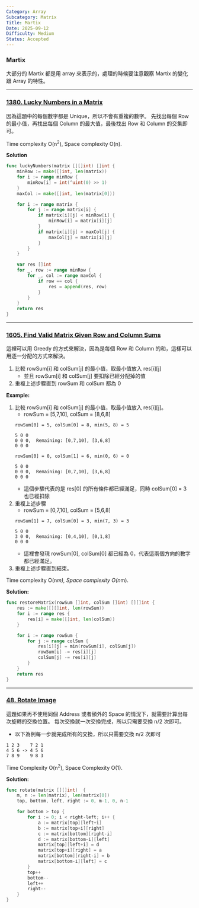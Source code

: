 ```yaml
---
Category: Array
Subcategory: Matrix
Title: Martix
Date: 2025-09-12
Difficulty: Medium
Status: Accepted
---
```

### Martix

大部分的 Martix 都是用 array 來表示的，處理的時候要注意觀察 Martix 的變化跟 Array 的特性。

---

### [1380. Lucky Numbers in a Matrix]

因為這題中的每個數字都是 Unique，所以不會有重複的數字。
先找出每個 Row 的最小值，再找出每個 Column 的最大值，最後找出 Row 和 Column 的交集即可。

Time complexity O(n<sup>2</sup>), Space complexity O(n).

**Solution**
```go
func luckyNumbers(matrix [][]int) []int {
    minRow := make([]int, len(matrix))
    for i := range minRow {
        minRow[i] = int(^uint(0) >> 1)
    }
    maxCol := make([]int, len(matrix[0]))

    for i := range matrix {
        for j := range matrix[i] {
            if matrix[i][j] < minRow[i] {
                minRow[i] = matrix[i][j]
            }
            if matrix[i][j] > maxCol[j] {
                maxCol[j] = matrix[i][j]
            }
        }
    }

    var res []int
    for _, row := range minRow {
        for _, col := range maxCol {
            if row == col {
                res = append(res, row)
            }
        }
    }
    return res
}
```

[1380. Lucky Numbers in a Matrix]: https://leetcode.com/problems/lucky-numbers-in-a-matrix/

---

### [1605. Find Valid Matrix Given Row and Column Sums]

這裡可以用 Greedy 的方式來解決，因為是每個 Row 和 Column 的和，這樣可以用逐一分配的方式來解決。
1.  比較 rowSum[i] 和 colSum[j] 的最小值，取最小值放入 res[i][j]
    -   並且 rowSum[i] 和 colSum[j] 要扣除已經分配掉的值
2.  重複上述步驟直到 rowSum 和 colSum 都為 0

**Example:**
1.  比較 rowSum[i] 和 colSum[j] 的最小值，取最小值放入 res[i][j]。
    -   rowSum = [5,7,10], colSum = [8,6,8]
    ```
    rowSum[0] = 5, colSum[0] = 8, min(5, 8) = 5

    5 0 0
    0 0 0,  Remaining: [0,7,10], [3,6,8]
    0 0 0

    rowSum[0] = 0, colSum[1] = 6, min(0, 6) = 0

    5 0 0
    0 0 0,  Remaining: [0,7,10], [3,6,8]
    0 0 0
    ```
    -   這個步驟代表的是 res[0] 的所有條件都已經滿足，同時 colSum[0] = 3 也已經扣除
2.  重複上述步驟
    -   rowSum = [0,7,10], colSum = [5,6,8]
    ```
    rowSum[1] = 7, colSum[0] = 3, min(7, 3) = 3

    5 0 0
    3 0 0,  Remaining: [0,4,10], [0,1,8]
    0 0 0
    ```
    -   這裡會發現 rowSum[0], colSum[0] 都已經為 0，代表這兩個方向的數字都已經滿足。
3.  重複上述步驟直到結束。

Time complexity O(n*m), Space complexity O(n*m).

**Solution:**
```go
func restoreMatrix(rowSum []int, colSum []int) [][]int {
    res := make([][]int, len(rowSum))
    for i := range res {
        res[i] = make([]int, len(colSum))
    }

    for i := range rowSum {
        for j := range colSum {
            res[i][j] = min(rowSum[i], colSum[j])
            rowSum[i] -= res[i][j]
            colSum[j] -= res[i][j]
        }
    }
    return res
}
```

[1605. Find Valid Matrix Given Row and Column Sums]: https://leetcode.com/problems/find-valid-matrix-given-row-and-column-sums/

---

### [48. Rotate Image]

這題如果再不使用同個 Address 或者額外的 Space 的情況下，就需要計算出每次旋轉的交換位置。
每次交換就一次交換完成，所以只需要交換 n/2 次即可。

-   以下為例每一步就完成所有的交換，所以只需要交換 n/2 次即可
```
1 2 3    7 2 1
4 5 6 -> 4 5 6
7 8 9    9 8 3
```

Time Complexity O(n<sup>2</sup>), Space Complexity O(1).

**Solution:**
```go
func rotate(matrix [][]int)  {
    m, n := len(matrix), len(matrix[0])
    top, bottom, left, right := 0, m-1, 0, n-1

    for bottom > top {
        for i := 0; i < right-left; i++ {
            a := matrix[top][left+i]
            b := matrix[top+i][right]
            c := matrix[bottom][right-i]
            d := matrix[bottom-i][left]
            matrix[top][left+i] = d
            matrix[top+i][right] = a
            matrix[bottom][right-i] = b
            matrix[bottom-i][left] = c
        }
        top++
        bottom--
        left++
        right--
    }
}
```

[48. Rotate Image]: https://leetcode.com/problems/rotate-image/